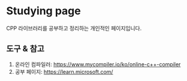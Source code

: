 # Studying page

CPP 라이브러리를 공부하고 정리하는 개인적인 페이지입니다.

## 도구 & 참고

1. 온라인 컴파일러: https://www.mycompiler.io/ko/online-c++-compiler
2. 공부 페이지: https://learn.microsoft.com/
